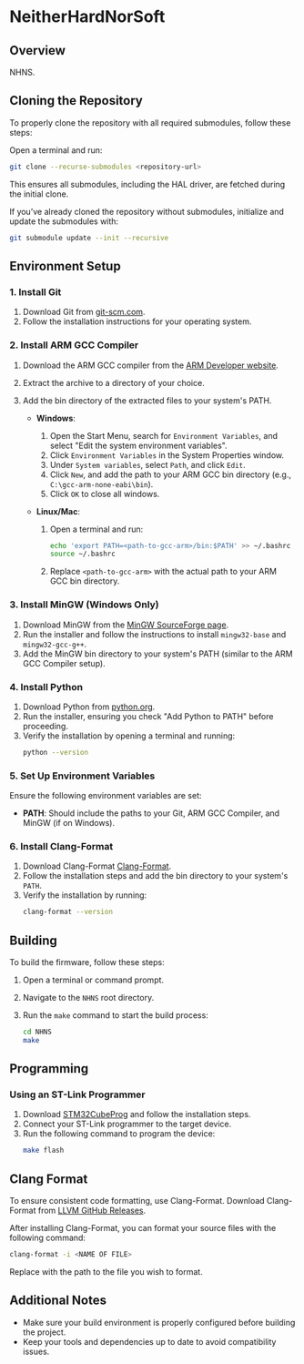 # NeitherHardNorSoft

## Overview

NHNS.


## Cloning the Repository

To properly clone the repository with all required submodules, follow these steps:

Open a terminal and run:

```bash
git clone --recurse-submodules <repository-url>
```
This ensures all submodules, including the HAL driver, are fetched during the initial clone.

If you’ve already cloned the repository without submodules, initialize and update the submodules with:

```bash
git submodule update --init --recursive
```


## Environment Setup

### 1. Install Git

1. Download Git from [git-scm.com](https://git-scm.com/downloads).
2. Follow the installation instructions for your operating system.

### 2. Install ARM GCC Compiler

1. Download the ARM GCC compiler from the [ARM Developer website](https://developer.arm.com/tools-and-software/open-source-software/developer-tools/gnu-toolchain/gnu-rm).
2. Extract the archive to a directory of your choice.
3. Add the bin directory of the extracted files to your system's PATH.

   - **Windows**:
     1. Open the Start Menu, search for `Environment Variables`, and select "Edit the system environment variables".
     2. Click `Environment Variables` in the System Properties window.
     3. Under `System variables`, select `Path`, and click `Edit`.
     4. Click `New`, and add the path to your ARM GCC bin directory (e.g., `C:\gcc-arm-none-eabi\bin`).
     5. Click `OK` to close all windows.

   - **Linux/Mac**:
     1. Open a terminal and run:
        ```bash
        echo 'export PATH=<path-to-gcc-arm>/bin:$PATH' >> ~/.bashrc
        source ~/.bashrc
        ```
     2. Replace `<path-to-gcc-arm>` with the actual path to your ARM GCC bin directory.

### 3. Install MinGW (Windows Only)

1. Download MinGW from the [MinGW SourceForge page](https://sourceforge.net/projects/mingw/).
2. Run the installer and follow the instructions to install `mingw32-base` and `mingw32-gcc-g++`.
3. Add the MinGW bin directory to your system's PATH (similar to the ARM GCC Compiler setup).

### 4. Install Python

1. Download Python from [python.org](https://www.python.org/downloads/).
2. Run the installer, ensuring you check "Add Python to PATH" before proceeding.
3. Verify the installation by opening a terminal and running:
   ```bash
   python --version
   ```

### 5. Set Up Environment Variables

Ensure the following environment variables are set:

- **PATH**: Should include the paths to your Git, ARM GCC Compiler, and MinGW (if on Windows).

### 6. Install Clang-Format

1. Download Clang-Format [Clang-Format](https://github.com/llvm/llvm-project/releases/download/llvmorg-18.1.8/LLVM-18.1.8-win64.exe).
2. Follow the installation steps and add the bin directory to your system's `PATH`.
3. Verify the installation by running:
   ```bash
   clang-format --version
   ```


## Building

To build the firmware, follow these steps:

1. Open a terminal or command prompt.
2. Navigate to the `NHNS` root directory.
3. Run the `make` command to start the build process:

   ```bash
   cd NHNS
   make
   ```


## Programming

### Using an ST-Link Programmer

1. Download [STM32CubeProg](https://www.st.com/en/development-tools/stm32cubeprog.html) and follow the installation steps.
2. Connect your ST-Link programmer to the target device.
3. Run the following command to program the device:
    ```bash
    make flash
    ```


## Clang Format

To ensure consistent code formatting, use Clang-Format. Download Clang-Format from [LLVM GitHub Releases](https://github.com/llvm/llvm-project/releases/tag/llvmorg-18.1.8).

After installing Clang-Format, you can format your source files with the following command:

```bash
clang-format -i <NAME OF FILE>
```

Replace <NAME OF FILE> with the path to the file you wish to format.


## Additional Notes

- Make sure your build environment is properly configured before building the project.
- Keep your tools and dependencies up to date to avoid compatibility issues.
